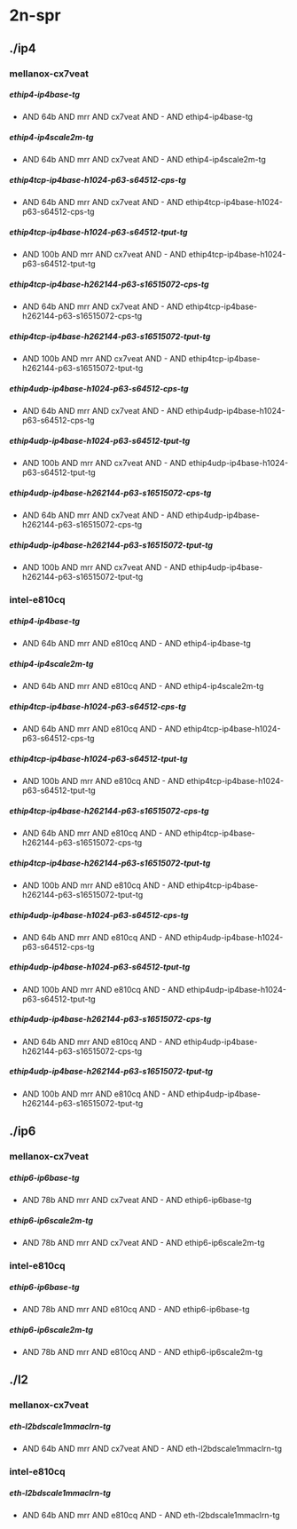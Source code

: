 # 2n-spr
## ./ip4
### mellanox-cx7veat
##### ethip4-ip4base-tg
- AND 64b AND mrr AND cx7veat AND - AND ethip4-ip4base-tg
##### ethip4-ip4scale2m-tg
- AND 64b AND mrr AND cx7veat AND - AND ethip4-ip4scale2m-tg
##### ethip4tcp-ip4base-h1024-p63-s64512-cps-tg
- AND 64b AND mrr AND cx7veat AND - AND ethip4tcp-ip4base-h1024-p63-s64512-cps-tg
##### ethip4tcp-ip4base-h1024-p63-s64512-tput-tg
- AND 100b AND mrr AND cx7veat AND - AND ethip4tcp-ip4base-h1024-p63-s64512-tput-tg
##### ethip4tcp-ip4base-h262144-p63-s16515072-cps-tg
- AND 64b AND mrr AND cx7veat AND - AND ethip4tcp-ip4base-h262144-p63-s16515072-cps-tg
##### ethip4tcp-ip4base-h262144-p63-s16515072-tput-tg
- AND 100b AND mrr AND cx7veat AND - AND ethip4tcp-ip4base-h262144-p63-s16515072-tput-tg
##### ethip4udp-ip4base-h1024-p63-s64512-cps-tg
- AND 64b AND mrr AND cx7veat AND - AND ethip4udp-ip4base-h1024-p63-s64512-cps-tg
##### ethip4udp-ip4base-h1024-p63-s64512-tput-tg
- AND 100b AND mrr AND cx7veat AND - AND ethip4udp-ip4base-h1024-p63-s64512-tput-tg
##### ethip4udp-ip4base-h262144-p63-s16515072-cps-tg
- AND 64b AND mrr AND cx7veat AND - AND ethip4udp-ip4base-h262144-p63-s16515072-cps-tg
##### ethip4udp-ip4base-h262144-p63-s16515072-tput-tg
- AND 100b AND mrr AND cx7veat AND - AND ethip4udp-ip4base-h262144-p63-s16515072-tput-tg
### intel-e810cq
##### ethip4-ip4base-tg
- AND 64b AND mrr AND e810cq AND - AND ethip4-ip4base-tg
##### ethip4-ip4scale2m-tg
- AND 64b AND mrr AND e810cq AND - AND ethip4-ip4scale2m-tg
##### ethip4tcp-ip4base-h1024-p63-s64512-cps-tg
- AND 64b AND mrr AND e810cq AND - AND ethip4tcp-ip4base-h1024-p63-s64512-cps-tg
##### ethip4tcp-ip4base-h1024-p63-s64512-tput-tg
- AND 100b AND mrr AND e810cq AND - AND ethip4tcp-ip4base-h1024-p63-s64512-tput-tg
##### ethip4tcp-ip4base-h262144-p63-s16515072-cps-tg
- AND 64b AND mrr AND e810cq AND - AND ethip4tcp-ip4base-h262144-p63-s16515072-cps-tg
##### ethip4tcp-ip4base-h262144-p63-s16515072-tput-tg
- AND 100b AND mrr AND e810cq AND - AND ethip4tcp-ip4base-h262144-p63-s16515072-tput-tg
##### ethip4udp-ip4base-h1024-p63-s64512-cps-tg
- AND 64b AND mrr AND e810cq AND - AND ethip4udp-ip4base-h1024-p63-s64512-cps-tg
##### ethip4udp-ip4base-h1024-p63-s64512-tput-tg
- AND 100b AND mrr AND e810cq AND - AND ethip4udp-ip4base-h1024-p63-s64512-tput-tg
##### ethip4udp-ip4base-h262144-p63-s16515072-cps-tg
- AND 64b AND mrr AND e810cq AND - AND ethip4udp-ip4base-h262144-p63-s16515072-cps-tg
##### ethip4udp-ip4base-h262144-p63-s16515072-tput-tg
- AND 100b AND mrr AND e810cq AND - AND ethip4udp-ip4base-h262144-p63-s16515072-tput-tg
## ./ip6
### mellanox-cx7veat
##### ethip6-ip6base-tg
- AND 78b AND mrr AND cx7veat AND - AND ethip6-ip6base-tg
##### ethip6-ip6scale2m-tg
- AND 78b AND mrr AND cx7veat AND - AND ethip6-ip6scale2m-tg
### intel-e810cq
##### ethip6-ip6base-tg
- AND 78b AND mrr AND e810cq AND - AND ethip6-ip6base-tg
##### ethip6-ip6scale2m-tg
- AND 78b AND mrr AND e810cq AND - AND ethip6-ip6scale2m-tg
## ./l2
### mellanox-cx7veat
##### eth-l2bdscale1mmaclrn-tg
- AND 64b AND mrr AND cx7veat AND - AND eth-l2bdscale1mmaclrn-tg
### intel-e810cq
##### eth-l2bdscale1mmaclrn-tg
- AND 64b AND mrr AND e810cq AND - AND eth-l2bdscale1mmaclrn-tg
